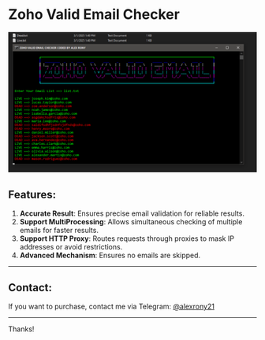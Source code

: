 # Zoho Valid Email Checker

![image](https://raw.githubusercontent.com/alexrony21/Zoho-Valid-Email-Checker/refs/heads/main/Zoho_Valid_Email_Checker.png)

## Features:
1. **Accurate Result**: Ensures precise email validation for reliable results.
2. **Support MultiProcessing**: Allows simultaneous checking of multiple emails for faster results.
3. **Support HTTP Proxy**: Routes requests through proxies to mask IP addresses or avoid restrictions.
4. **Advanced Mechanism**: Ensures no emails are skipped.

---

## Contact:
If you want to purchase, contact me via Telegram: [@alexrony21](https://t.me/alexrony21)

---
Thanks!
